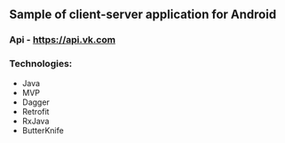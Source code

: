 ## Sample of client-server application for Android

### Api - https://api.vk.com

### Technologies:
* Java
* MVP
* Dagger
* Retrofit
* RxJava
* ButterKnife

